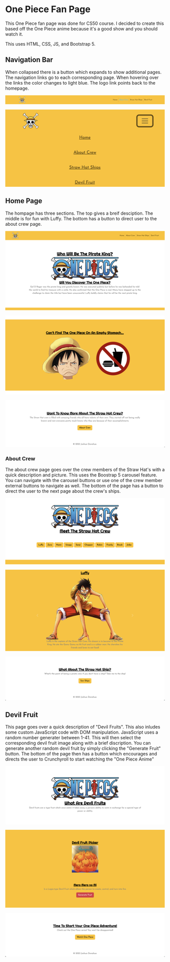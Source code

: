 <h1>One Piece Fan Page</h1>

<p>
This One Piece fan page was done for CS50 course. I decided to create this based off the One Piece anime because it's a good show and you should watch it.
</p>

<p>
This uses HTML, CSS, JS, and Bootstrap 5.
</p>

<h2>Navigation Bar</h2>
<p>
When collapsed there is a button which expands to show additional pages. The navigation links go to each corresponding page. When hovering over the links the color changes to light blue. The logo link points back to the homepage.
</p>

<p>
<img src="images/navbar.png">
</p>

<p>
<img src="images/navbar-collapsed.png">
</p>

<h2>Home Page</h2>
<p>
The hompage has three sections. The top gives a breif desciption. The middle is for fun with Luffy. The bottom has a button to direct user to the about crew page.
</p>

<p>
<img src="images/homepage-1.png">
</p>

<p>
<img src="images/homepage-2.png">
</p>

<p>
<img src="images/homepage-3.png">
</p>

<h3>About Crew</h3>
<p>
The about crew page goes over the crew members of the Straw Hat's with a quick description and picture. This uses the Boostrap 5 carousel feature. You can navigate with the carousel buttons or use one of the crew member external buttons to navigate as well. The bottom of the page has a button to direct the user to the next page about the crew's ships.
</p>

<p>
<img src="images/about-crew-page-1.png">
</p>

<p>
<img src="images/about-crew-page-2.png">
</p>

<p>
<img src="images/about-crew-page-3.png">
</p>

<h2>Devil Fruit</h2>
<p>
This page goes over a quick description of "Devil Fruits". This also inludes some custom JavaScript code with DOM manipulation. JavaScript uses a random number generater between 1-41. This will then select the corresponding devil fruit image along with a brief discription. You can generate another random devil fruit by simply clicking the "Generate Fruit" button. The bottom of the page then has a button which encourages and directs the user to Crunchyroll to start watching the "One Piece Anime"
</p>

<p>
<img src="images/devil-fruit-page-1.png">
</p>

<p>
<img src="images/devil-fruit-page-2.png">
</p>

<p>
<img src="images/devil-fruit-page-3.png">
</p>